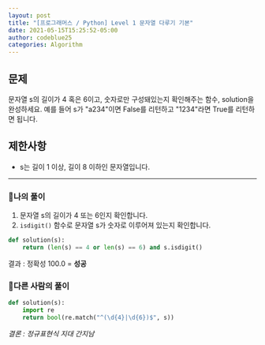 ```yaml
---
layout: post
title: "[프로그래머스 / Python] Level 1 문자열 다루기 기본"
date: 2021-05-15T15:25:52-05:00
author: codeblue25
categories: Algorithm
---
```


<h2>문제</h2>

문자열 s의 길이가 4 혹은 6이고, 숫자로만 구성돼있는지 확인해주는 함수, solution을 완성하세요. 예를 들어 s가 "a234"이면 False를 리턴하고 "1234"라면 True를 리턴하면 됩니다.

<h2>제한사항</h2>

- s는 길이 1 이상, 길이 8 이하인 문자열입니다.

---

<h3>🔹나의 풀이</h3>

1. 문자열 s의 길이가 4 또는 6인지 확인합니다.
2. `isdigit()` 함수로 문자열 s가 숫자로 이루어져 있는지 확인합니다.

```python
def solution(s):
    return (len(s) == 4 or len(s) == 6) and s.isdigit()
```

결과 : 정확성 100.0 = **성공**<br/>

<h3>🔸다른 사람의 풀이</h3>

```python
def solution(s):
    import re
    return bool(re.match("^(\d{4}|\d{6})$", s))
```

_결론 : 정규표현식 지대 간지남_
